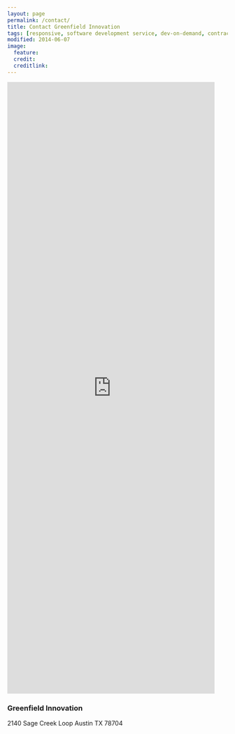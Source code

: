 ```yaml
---
layout: page
permalink: /contact/
title: Contact Greenfield Innovation
tags: [responsive, software development service, dev-on-demand, contract, hourly, retainer, senior user experience engineer]
modified: 2014-06-07
image:
  feature: 
  credit: 
  creditlink: 
---
```


<iframe src="https://docs.google.com/forms/d/1Fpznsq7e4vRMOdc_vEqR3_18Ky5Z5RAz5Vhq517IFZo/viewform?embedded=true" width="94%" height="1400" frameborder="0" marginheight="0" marginwidth="0">Loading...</iframe>

### Greenfield Innovation
2140 Sage Creek Loop
Austin TX 78704